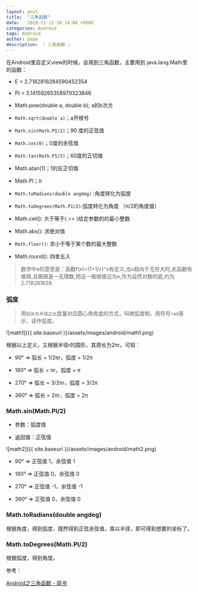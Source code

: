 ```yaml
---
layout: post
title:  "三角函数"
date:   2018-11-12 10:14:00 +0800
categories: Android
tags: Android
author: pepe
description: 『 三角函数 』
---
```


在Android里自定义view的时候，会用到三角函数，主要用到 java.lang.Math里的函数：

* E = 2.7182818284590452354

* PI = 3.14159265358979323846

* Math.pow(double a, double b); a的b次方

* `Math.sqrt(double a)`；a开根号

* `Math.sin(Math.PI/2)`；90 度的正弦值

* `Math.cos(0)`；0度的余弦值

* `Math.tan(Math.PI/3)`；60度的正切值

* Math.atan(1)；1的反正切值

* Math.PI；π

* `Math.toRadians(double angdeg)` :角度转化为弧度

* `Math.toDegrees(Math.PI/2)`:弧度转化为角度 （π/2的角度值）

* Math.ceil(): 大于等于( >= )给定参数的的最小整数

* Math.abs(): 求绝对值

* `Math.floor()`: 求小于等于某个数的最大整数

* Math.round(): 四舍五入

> 数学中e的意思是：函数f(x)=(1+1/x)^x有定义,当x趋向于无穷大时,此函数有极限,且极限是一无理数,把这一极限值记为e,作为自然对数的底,约为2.718281828.

### **弧度**

> 用`弧长与半径之比`度量对应圆心角角度的方式，叫做弧度制，用符号`rad`表示，读作弧度。

![math1]({{ site.baseurl }}/assets/images/android/math1.png)

根据以上定义，又根据半径r的圆形，其周长为2πr。可知：

* 90° => 弧长 = 1/2πr，弧度 = 1/2π

* 180° => 弧长 = πr，弧度 = π

* 270° => 弧长 = 3/2πr，弧度 = 3/2π

* 360° => 弧长 = 2πr，弧度 = 2π

### **Math.sin(Math.PI/2)**

* 参数：弧度值

* 返回值：正弦值

![math2]({{ site.baseurl }}/assets/images/android/math2.png)

* 90° => 正弦值 1，余弦值 1     

* 180° => 正弦值 0，余弦值 0     

* 270° => 正弦值 -1，余弦值 -1     

* 360° => 正弦值 0，余弦值 0     

### **Math.toRadians(double angdeg)**

根据角度，得到弧度，既然得到正弦余弦值，乘以半径，即可得到想要的坐标了。

### **Math.toDegrees(Math.PI/2)**

根据弧度，得到角度。


参考：

[Android之三角函数 - 简书](https://www.jianshu.com/p/aaa69772e7c4)

